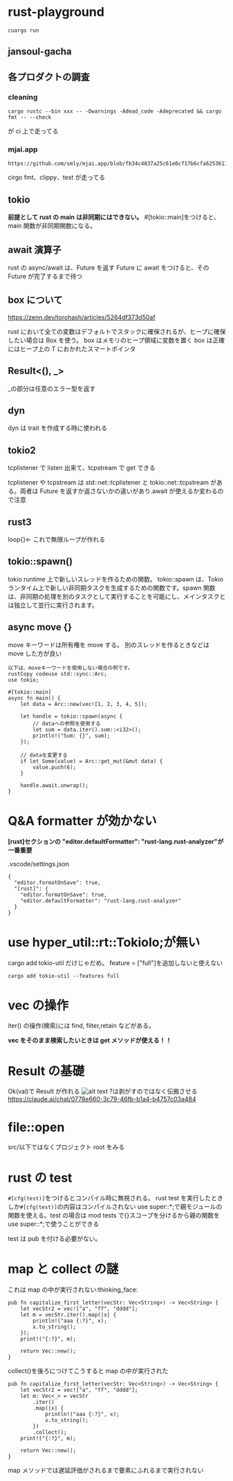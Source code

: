 # rust-playground

```
cuargo run
```

## jansoul-gacha

## 各プロダクトの調査

### cleaning

```
cargo rustc --bin xxx -- -Dwarnings -Adead_code -Adeprecated && cargo fmt -- --check
```

が ci 上で走ってる

### mjai.app

```
https://github.com/smly/mjai.app/blob/fb34c4837a25c61e0cf17b6cfa6253611cdb5cb0/.github/workflows/cargo_test.yml#L26
```

cirgo fmt、clippy、test が走ってる

## tokio

**前提として rust の main は非同期にはできない。** #[tokio::main]をつけると、main 関数が非同期関数になる。

## await 演算子

rust の async/await は、Future を返す
Future に await をつけると、その Future が完了するまで待つ

## box について

https://zenn.dev/torohash/articles/5264df373d50af

rust において全ての変数はデフォルトでスタックに確保されるが、ヒープに確保したい場合は Box を使う。
box はメモリのヒープ領域に変数を置く
box は正確にはヒープ上の T におかれたスマートポインタ

## Result<(), \_>

\_の部分は任意のエラー型を返す

## dyn

dyn は trait を作成する時に使われる

## tokio2

tcplistener で listen 出来て、tcpstream で get できる

tcplistener や tcpstream は std::net::tcplistener と tokio::net::tcpstream がある。両者は Future を返すか返さないかの違いがあり.await が使えるか変わるので注意

## rust3

loop{}← これで無限ループが作れる

## tokio::spawn()

tokio runtime 上で新しいスレッドを作るための関数。
tokio::spawn は、Tokio ランタイム上で新しい非同期タスクを生成するための関数です。spawn 関数は、非同期の処理を別のタスクとして実行することを可能にし、メインタスクとは独立して並行に実行されます。

## async move {}

move キーワードは所有権を move する。
別のスレッドを作るときなどは move した方が良い

```
以下は、moveキーワードを使用しない場合の例です。
rustCopy codeuse std::sync::Arc;
use tokio;

#[tokio::main]
async fn main() {
    let data = Arc::new(vec![1, 2, 3, 4, 5]);

    let handle = tokio::spawn(async {
        // dataへの参照を使用する
        let sum = data.iter().sum::<i32>();
        println!("Sum: {}", sum);
    });

    // dataを変更する
    if let Some(value) = Arc::get_mut(&mut data) {
        value.push(6);
    }

    handle.await.unwrap();
}
```

# Q&A formatter が効かない

**[rust]セクションの "editor.defaultFormatter": "rust-lang.rust-analyzer"が一番重要**

.vscode/settings.json

```
{
  "editor.formatOnSave": true,
  "[rust]": {
    "editor.formatOnSave": true,
    "editor.defaultFormatter": "rust-lang.rust-analyzer"
  }
}

```

# use hyper_util::rt::TokioIo;が無い

cargo add tokio-util だけじゃだめ。
feature = ["full"]を追加しないと使えない

```
cargo add tokio-util --features full
```

# vec の操作

iter() の操作(検索)には find, filter,retain などがある。

**vec をそのまま検索したいときは get メソッドが使える！！**

# Result の基礎

Ok(val)で Result が作れる
![alt text](image.png)
?は剥がすのではなく伝搬させる
https://claude.ai/chat/0778e660-3c79-46fb-b1a4-b4757c03a484

# file::open

src/以下ではなくプロジェクト root をみる

# rust の test

`#[cfg(test)]`をつけるとコンパイル時に無視される。
rust test を実行したときしか`#[cfg(test)]`の内容はコンパイルされない
use super::\*;で親モジュールの関数を使える。test の場合は mod tests で{}スコープを分けるから親の関数を use super::\*;で使うことができる

test は pub を付ける必要がない。

# map と collect の謎

これは map の中が実行されない:thinking_face:

```
pub fn capitalize_first_letter(vecStr: Vec<String>) -> Vec<String> {
    let vecStr2 = vec!["a", "ff", "dddd"];
    let m = vecStr.iter().map(|x| {
        println!("aaa {:?}", x);
        x.to_string();
    });
    print!("{:?}", m);

    return Vec::new();
}

```

collect()を後ろにつけてこうすると map の中が実行された

```
pub fn capitalize_first_letter(vecStr: Vec<String>) -> Vec<String> {
    let vecStr2 = vec!["a", "ff", "dddd"];
    let m: Vec<_> = vecStr
        .iter()
        .map(|x| {
            println!("aaa {:?}", x);
            x.to_string();
        })
        .collect();
    print!("{:?}", m);

    return Vec::new();
}

```

map メソッドでは遅延評価がされるまで要素にふれるまで実行されない
